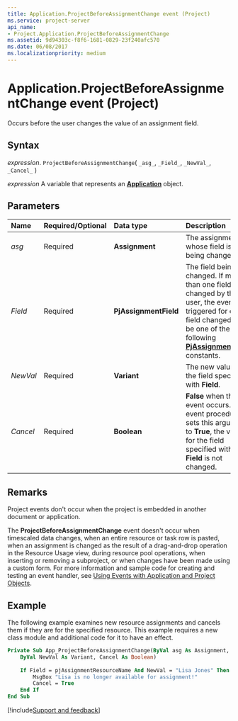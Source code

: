 ```yaml
---
title: Application.ProjectBeforeAssignmentChange event (Project)
ms.service: project-server
api_name:
- Project.Application.ProjectBeforeAssignmentChange
ms.assetid: 9d94303c-f8f6-1681-0829-23f240afc570
ms.date: 06/08/2017
ms.localizationpriority: medium
---
```



# Application.ProjectBeforeAssignmentChange event (Project)

Occurs before the user changes the value of an assignment field.


## Syntax

_expression_. `ProjectBeforeAssignmentChange`( `_asg_`, `_Field_`, `_NewVal_`, `_Cancel_` )

_expression_ A variable that represents an **[Application](Project.Application.md)** object.


## Parameters



|Name|Required/Optional|Data type|Description|
|:-----|:-----|:-----|:-----|
| _asg_|Required|**Assignment**|The assignment whose field is being changed.|
| _Field_|Required|**PjAssignmentField**| The field being changed. If more than one field is changed by the user, the event is triggered for each field changed. Can be one of the following **[PjAssignmentField](Project.PjAssignmentField.md)** constants.|
| _NewVal_|Required|**Variant**|The new value for the field specified with **Field**.|
| _Cancel_|Required|**Boolean**|**False** when the event occurs. If the event procedure sets this argument to **True**, the value for the field specified with **Field** is not changed.|

## Remarks

Project events don't occur when the project is embedded in another document or application.

The **ProjectBeforeAssignmentChange** event doesn't occur when timescaled data changes, when an entire resource or task row is pasted, when an assignment is changed as the result of a drag-and-drop operation in the Resource Usage view, during resource pool operations, when inserting or removing a subproject, or when changes have been made using a custom form. For more information and sample code for creating and testing an event handler, see [Using Events with Application and Project Objects](../project/Concepts/using-events-with-application-and-project-objects.md).


## Example

The following example examines new resource assignments and cancels them if they are for the specified resource. This example requires a new class module and additional code for it to have an effect.


```vb
Private Sub App_ProjectBeforeAssignmentChange(ByVal asg As Assignment, ByVal Field As PjAssignmentField, _ 
    ByVal NewVal As Variant, Cancel As Boolean) 
 
    If Field = pjAssignmentResourceName And NewVal = "Lisa Jones" Then 
        MsgBox "Lisa is no longer available for assignment!" 
        Cancel = True 
    End If 
End Sub
```

[!include[Support and feedback](~/includes/feedback-boilerplate.md)]